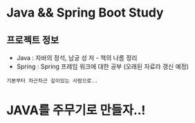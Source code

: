 Java && Spring Boot Study
===================

## 프로젝트 정보
- Java :  자바의 정석, 남궁 성 저 - 책의 나름 정리
- Spring : Spring 프레임 워크에 대한 공부 (오래된 자료라 갱신 예정) 

```
기본부터 차근차근 깊이있는 사람으로..
```

# JAVA를 주무기로 만들자..!
